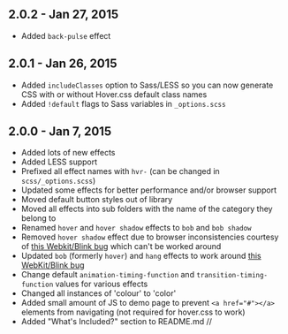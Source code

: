 ## 2.0.2 - Jan 27, 2015

- Added `back-pulse` effect

## 2.0.1 - Jan 26, 2015

- Added `includeClasses` option to Sass/LESS so you can now generate CSS with or without Hover.css default class names
- Added `!default` flags to Sass variables in `_options.scss`

## 2.0.0 - Jan 7, 2015

- Added lots of new effects
- Added LESS support
- Prefixed all effect names with `hvr-` (can be changed in `scss/_options.scss`)
- Updated some effects for better performance and/or browser support
- Moved default button styles out of library
- Moved all effects into sub folders with the name of the category they belong to
- Renamed `hover` and `hover shadow` effects to `bob` and `bob shadow`
- Removed `hover shadow` effect due to browser inconsistencies courtesy of [this Webkit/Blink bug](https://github.com/IanLunn/Hover/issues/24) which can't be worked around
- Updated `bob` (formerly `hover`) and `hang` effects to work around [this WebKit/Blink bug](https://github.com/IanLunn/Hover/issues/24)
- Change default `animation-timing-function` and `transition-timing-function` values for various effects
- Changed all instances of 'colour' to 'color'
- Added small amount of JS to demo page to prevent `<a href="#"></a>` elements from navigating (not required for hover.css to work)
- Added "What's Included?" section to README.md
//
